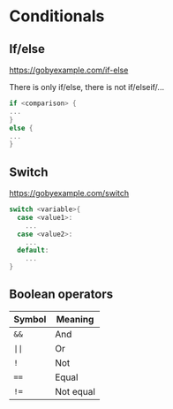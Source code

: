 # Conditionals

## If/else

<a href="https://gobyexample.com/if-else" target="_blank">https://gobyexample.com/if-else</a>

There is only if/else, there is not if/elseif/...

```go
if <comparison> {
...
}
else {
...
}
```

## Switch

<a href="https://gobyexample.com/switch" target="_blank">https://gobyexample.com/switch</a>

```go
switch <variable>{
  case <value1>:
    ...
  case <value2>:
    ...
  default:
    ...
}


```

## Boolean operators

| Symbol | Meaning   |
| ------ | --------- |
| `&&`   | And       |
| `\|\|` | Or        |
| `!`    | Not       |
| `==`   | Equal     |
| `!=`   | Not equal |
